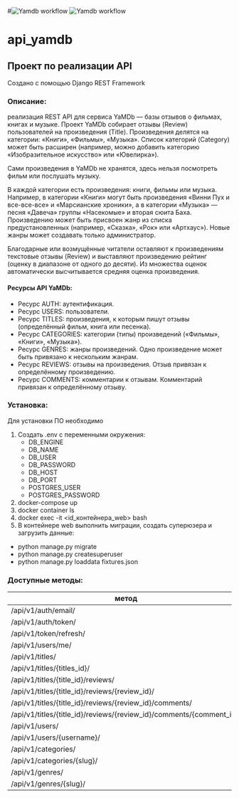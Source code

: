 #![Yamdb workflow](https://github.com/SvetlanaIa/yamdb_final/workflows/yamdbworkflow/badge.svg)
![Yamdb workflow](https://github.com/SvetlanaIa/yamdb_final/workflows/yamdb%20workflow/badge.svg)

# api_yamdb
## Проект по реализации API

Создано с помощью Django REST Framework

### Описание:
реализация REST API для сервиса YaMDb — базы отзывов о фильмах, книгах и музыке. Проект YaMDb собирает отзывы (Review) пользователей на произведения (Title). Произведения делятся на категории: «Книги», «Фильмы», «Музыка». Список категорий (Category) может быть расширен (например, можно добавить категорию «Изобразительное искусство» или «Ювелирка»).

Сами произведения в YaMDb не хранятся, здесь нельзя посмотреть фильм или послушать музыку.

В каждой категории есть произведения: книги, фильмы или музыка. Например, в категории «Книги» могут быть произведения «Винни Пух и все-все-все» и «Марсианские хроники», а в категории «Музыка» — песня «Давеча» группы «Насекомые» и вторая сюита Баха. Произведению может быть присвоен жанр из списка предустановленных (например, «Сказка», «Рок» или «Артхаус»). Новые жанры может создавать только администратор.

Благодарные или возмущённые читатели оставляют к произведениям текстовые отзывы (Review) и выставляют произведению рейтинг (оценку в диапазоне от одного до десяти). Из множества оценок автоматически высчитывается средняя оценка произведения.

#### Ресурсы API YaMDb:
* Ресурс AUTH: аутентификация.
* Ресурс USERS: пользователи.
* Ресурс TITLES: произведения, к которым пишут отзывы (определённый фильм, книга или песенка).
* Ресурс CATEGORIES: категории (типы) произведений («Фильмы», «Книги», «Музыка»).
* Ресурс GENRES: жанры произведений. Одно произведение может быть привязано к нескольким жанрам.
* Ресурс REVIEWS: отзывы на произведения. Отзыв привязан к определённому произведению.
* Ресурс COMMENTS: комментарии к отзывам. Комментарий привязан к определённому отзыву.

### Установка:
Для установки ПО необходимо 
1. Создать .env с переменными окружения:
    - DB_ENGINE
    - DB_NAME
    - DB_USER
    - DB_PASSWORD
    - DB_HOST
    - DB_PORT
    - POSTGRES_USER
    - POSTGRES_PASSWORD
2. docker-compose up
3. docker container ls 
4. docker exec -it <id_контейнера_web> bash
5. В контейнере web выполнить миграции, создать суперюзера и загрузить данные:
- python manage.py migrate
- python manage.py createsuperuser
- python manage.py loaddata fixtures.json


### Доступные методы:
метод                                                         | GET | POST | PUT | PATCH | DEL |
--------------------------------------------------------------|-----|------|-----|-------|-----|
/api/v1/auth/email/ | - | V | - | - | - |
/api/v1/auth/token/| - | V | - | - | - |
/api/v1/token/refresh/ | - | V | - | - | - |
/api/v1/users/me/| V | - | - | V | - |
/api/v1/titles/ | V | V | - | - | - |
/api/v1/titles/{titles_id}/ | V | - | - | V | V |
/api/v1/titles/{title_id}/reviews/  | V | V | - | - | - |
/api/v1/titles/{title_id}/reviews/{review_id}/ | V | - | - | V | V |
/api/v1/titles/{title_id}/reviews/{review_id}/comments/ | V | V | - | - | - |
/api/v1/titles/{title_id}/reviews/{review_id}/comments/{comment_id}/ | V | - | - | V | V |
/api/v1/users/ | V | V | - | - | - |
/api/v1/users/{username}/ | V | - | - | V | V |
/api/v1/categories/ | V | V | - | - | - |
/api/v1/categories/{slug}/ | - | - | - | - | V |
/api/v1/genres/ | V | V | - | - | - |
/api/v1/genres/{slug}/ | - | - | - | - | V |
